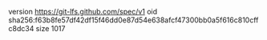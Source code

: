 version https://git-lfs.github.com/spec/v1
oid sha256:f63b8fe57df42df15f46dd0e87d54e638afcf47300bb0a5f616c810cffc8dc34
size 1017
